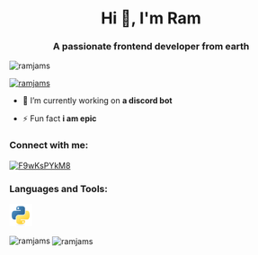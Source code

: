 <h1 align="center">Hi 👋, I'm Ram</h1>
<h3 align="center">A passionate frontend developer from earth</h3>

<p align="left"> <img src="https://komarev.com/ghpvc/?username=ramjams&label=Profile%20views&color=0e75b6&style=flat" alt="ramjams" /> </p>

<p align="left"> <a href="https://github.com/ryo-ma/github-profile-trophy"><img src="https://github-profile-trophy.vercel.app/?username=ramjams" alt="ramjams" /></a> </p>

- 🔭 I’m currently working on **a discord bot**

- ⚡ Fun fact **i am epic**

<h3 align="left">Connect with me:</h3>
<p align="left">
<a href="https://discord.gg/F9wKsPYkM8" target="blank"><img align="center" src="https://cdn.jsdelivr.net/npm/simple-icons@3.0.1/icons/discord.svg" alt="F9wKsPYkM8" height="30" width="40" /></a>
</p>

<h3 align="left">Languages and Tools:</h3>
<p align="left"> <a href="https://www.python.org" target="_blank"> <img src="https://raw.githubusercontent.com/devicons/devicon/master/icons/python/python-original.svg" alt="python" width="40" height="40"/> </a> </p>

<p><img align="left" src="https://github-readme-stats.vercel.app/api/top-langs?username=ramjams&show_icons=true&locale=en&layout=compact" alt="ramjams" /></p>

<p>&nbsp;<img align="center" src="https://github-readme-stats.vercel.app/api?username=ramjams&show_icons=true&locale=en" alt="ramjams" /></p>
